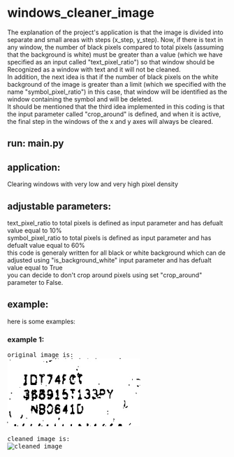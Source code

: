 # windows_cleaner_image
The explanation of the project's application is that the image is divided into separate and small areas with steps (x_step, y_step). Now, if there is text in any window, the number of black pixels compared to total pixels (assuming that the background is white) must be greater than a value (which we have specified as an input called "text_pixel_ratio") so that window should be Recognized as a window with text and it will not be cleaned.<br />
In addition, the next idea is that if the number of black pixels on the white background of the image is greater than a limit (which we specified with the name "symbol_pixel_ratio") in this case, that window will be identified as the window containing the symbol and will be deleted.<br />
It should be mentioned that the third idea implemented in this coding is that the input parameter called "crop_around" is defined, and when it is active, the final step in the windows of the x and y axes will always be cleared.<br />
## run: main.py

## application:
Clearing windows with very low and very high pixel density

## adjustable parameters:
text_pixel_ratio to total pixels is defined as input parameter and has defualt value equal to 10% <br/>
symbol_pixel_ratio to total pixels is defined as input parameter and has defualt value equal to 60% <br/>
this code is generaly written for all black or white background which can de adjusted using "is_background_white" input parameter and has defualt value equal to True <br/>
you can decide to don't crop around pixels using set "crop_around" parameter to False.<br/>
## example:
here is some examples:<br />
### example 1:
<kbd>original image is:<br />!["original image"](gray_image.jpg)<br /><br />
cleaned image is:<br />![cleaned image](cleaned_image.jpg)<br /><br />
